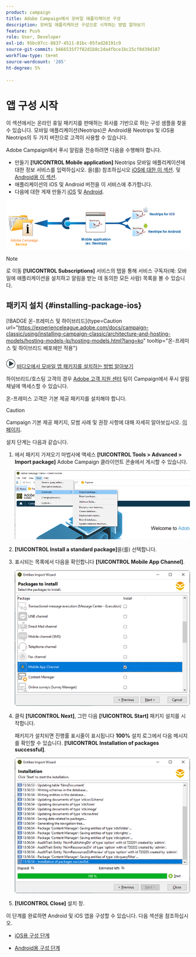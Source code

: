 ```yaml
---
product: campaign
title: Adobe Campaign에서 모바일 애플리케이션 구성
description: 모바일 애플리케이션 구성으로 시작하는 방법 알아보기
feature: Push
role: User, Developer
exl-id: 95bc07cc-8837-4511-81bc-05fad28191c9
source-git-commit: b666535f7f82d1b8c2da4fbce1bc25cf8d39d187
workflow-type: tm+mt
source-wordcount: '285'
ht-degree: 5%

---
```


# 앱 구성 시작



이 섹션에서는 온라인 휴일 패키지를 판매하는 회사를 기반으로 하는 구성 샘플을 찾을 수 있습니다. 모바일 애플리케이션(Neotrips)은 Android용 Neotrips 및 iOS용 Neotrips의 두 가지 버전으로 고객이 사용할 수 있습니다.

Adobe Campaign에서 푸시 알림을 전송하려면 다음을 수행해야 합니다.

* 만들기 **[!UICONTROL Mobile application]** Neotrips 모바일 애플리케이션에 대한 정보 서비스를 입력하십시오. 을(를) 참조하십시오 [iOS에 대한 이 섹션](configuring-the-mobile-application.md#configuring-ios-service). 및 [Android용 이 섹션](configuring-the-mobile-application-android.md#configuring-android-service).
* 애플리케이션의 iOS 및 Android 버전을 이 서비스에 추가합니다.
* 다음에 대한 게재 만들기 [iOS](create-notifications-ios.md) 및 [Android](create-notifications-android.md).

![](assets/nmac_service_diagram.png)

>[!NOTE]
>
>로 이동 **[!UICONTROL Subscriptions]** 서비스의 탭을 통해 서비스 구독자(예: 모바일에 애플리케이션을 설치하고 알림을 받는 데 동의한 모든 사람) 목록을 볼 수 있습니다.

## 패키지 설치 {#installing-package-ios}

[!BADGE 온-프레미스 및 하이브리드]{type=Caution url="https://experienceleague.adobe.com/docs/campaign-classic/using/installing-campaign-classic/architecture-and-hosting-models/hosting-models-lp/hosting-models.html?lang=ko" tooltip="온-프레미스 및 하이브리드 배포에만 적용"}

![](assets/do-not-localize/how-to-video.png) [비디오에서 모바일 앱 패키지를 설치하는 방법 알아보기](https://experienceleague.adobe.com/docs/campaign-classic-learn/tutorials/sending-messages/push-channel/installing-the-mobile-app-channel.html#sending-messages)

하이브리드/호스팅 고객의 경우 [Adobe 고객 지원 센터](https://helpx.adobe.com/kr/enterprise/admin-guide.html/enterprise/using/support-for-experience-cloud.ug.html) 팀이 Campaign에서 푸시 알림 채널에 액세스할 수 있습니다.

온-프레미스 고객은 기본 제공 패키지를 설치해야 합니다.

>[!CAUTION]
>
>Campaign 기본 제공 패키지, 모범 사례 및 권장 사항에 대해 자세히 알아보십시오. [이 페이지](../../installation/using/installing-campaign-standard-packages.md).

설치 단계는 다음과 같습니다.

1. 에서 패키지 가져오기 마법사에 액세스 **[!UICONTROL Tools > Advanced > Import package]** Adobe Campaign 클라이언트 콘솔에서 게시할 수 있습니다.

   ![](assets/package_ios.png)

1. **[!UICONTROL Install a standard package]**&#x200B;을(를) 선택합니다.

1. 표시되는 목록에서 다음을 확인합니다 **[!UICONTROL Mobile App Channel]**.

   ![](assets/package_ios_2.png)

1. 클릭 **[!UICONTROL Next]**, 그런 다음 **[!UICONTROL Start]** 패키지 설치를 시작합니다.

   패키지가 설치되면 진행률 표시줄이 표시됩니다 **100%** 설치 로그에서 다음 메시지를 확인할 수 있습니다. **[!UICONTROL Installation of packages successful]**.

   ![](assets/package_ios_3.png)

1. **[!UICONTROL Close]** 설치 창.

이 단계를 완료하면 Android 및 iOS 앱을 구성할 수 있습니다.
다음 섹션을 참조하십시오.

* [iOS용 구성 단계](configuring-the-mobile-application.md)

* [Android용 구성 단계](configuring-the-mobile-application-android.md)
